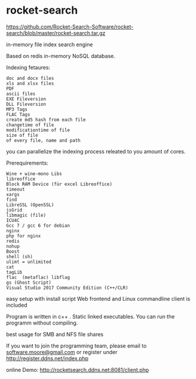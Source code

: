 # rocket-search

https://github.com/Rocket-Search-Software/rocket-search/blob/master/rocket-search.tar.gz

in-memory file index search engine

Based on redis in-memory NoSQL database.

Indexing fetaures:

	doc and docx files
	xls and xlsx files
	PDF
	ascii files
	EXE Fileversion
	DLL Fileversion
	MP3 Tags
	FLAC Tags
	create md5 hash from each file
	changetime of file
	modificationtime of file
	size of file
	of every file, name and path
	
you can parallelize the indexing process releated to you amount of cores.

Prerequirements:

	Wine + wine-mono Libs
	libreoffice
	Block RAM Device (für excel Libreoffice)
	timeout
	xargs
	find
	LibreSSL (OpenSSL)
	jsGrid
	libmagic (file)
	ICU4C
	Gcc 7 / gcc 6 for debian
	nginx
	php for nginx
	redis
	nohup
	Boost
	shell (sh)
	ulimt = unlimited
	cat
	tagLib
	flac  (metaflac) libflag
	gs (Ghost Script)
	Visual Studio 2017 Community Edition (C++/CLR)

easy setup with install script
Web frontend and Linux commandline client is included

Program is written in c++ .
Static linked executables. You can run the programm without compiling.

best usage for SMB and NFS file shares

If you want to join the programming team,
please email to software.moore@gmail.com
or register under http://register.ddns.net/index.php

online Demo: http://rocketsearch.ddns.net:8081/client.php

